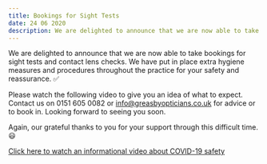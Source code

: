 ```yaml
---
title: Bookings for Sight Tests
date: 24 06 2020
description: We are delighted to announce that we are now able to take bookings for sight tests and contact lens checks. We have put in place extra hygiene measures and procedures throughout the practice for your safety and reassurance. ✅
---
```


We are delighted to announce that we are now able to take bookings for sight tests and contact lens checks. We have put in place extra hygiene measures and procedures throughout the practice for your safety and reassurance. ✅

Please watch the following video to give you an idea of what to expect.
Contact us on 0151 605 0082 or info@greasbyopticians.co.uk for advice or to book in. Looking forward to seeing you soon.

Again, our grateful thanks to you for your support through this difficult time. 😃

[Click here to watch an informational video about COVID-19 safety](https://www.youtube.com/watch?v=gGkQutVzImo&feature=youtu.be&fbclid=IwAR2uPQlSEa0tIixfdm4slK_fNmGJxURDA4TpiHnD93y0Afu0cdBvAVSNnuM)
